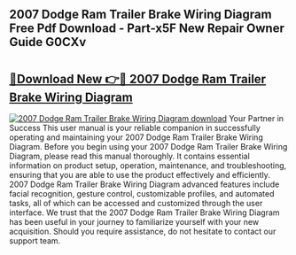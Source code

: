 ## 2007 Dodge Ram Trailer Brake Wiring Diagram Free Pdf Download - Part-x5F New Repair Owner Guide G0CXv

# <h2><a href="http://dfpf4py.blite.top/?on=2007+Dodge+Ram+Trailer+Brake+Wiring+Diagram">🔗Download New 👉🔴 2007 Dodge Ram Trailer Brake Wiring Diagram</a></h2>

[![2007 Dodge Ram Trailer Brake Wiring Diagram download](https://i.imgur.com/lujVjoI.png)](http://dfpf4py.blite.top/?on=2007+Dodge+Ram+Trailer+Brake+Wiring+Diagram)
Your Partner in Success This user manual is your reliable companion in successfully operating and maintaining your 2007 Dodge Ram Trailer Brake Wiring Diagram. Before you begin using your 2007 Dodge Ram Trailer Brake Wiring Diagram, please read this manual thoroughly. It contains essential information on product setup, operation, maintenance, and troubleshooting, ensuring that you are able to use the product effectively and efficiently. 2007 Dodge Ram Trailer Brake Wiring Diagram advanced features include facial recognition, gesture control, customizable profiles, and automated tasks, all of which can be accessed and customized through the user interface. We trust that the 2007 Dodge Ram Trailer Brake Wiring Diagram has been useful in your journey to familiarize yourself with your new acquisition. Should you require assistance, do not hesitate to contact our support team.
